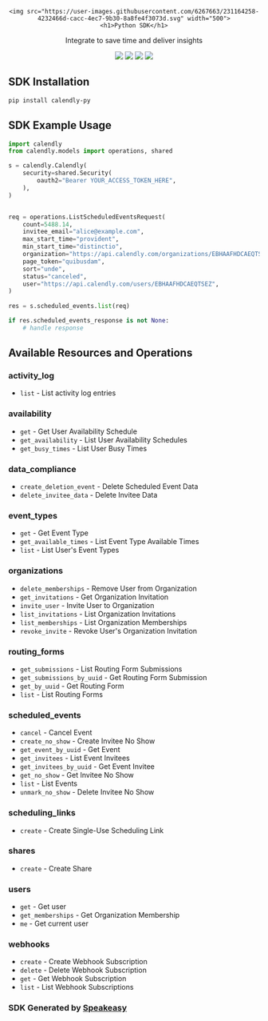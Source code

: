<div align="center">
    
    <img src="https://user-images.githubusercontent.com/6267663/231164258-4232466d-cacc-4ec7-9b30-8a8fe4f3073d.svg" width="500">
    <h1>Python SDK</h1>
   <p>Integrate to save time and deliver insights</p>
   <a href="https://developer.calendly.com/api-docs/4b402d5ab3edd-calendly-developer"><img src="https://img.shields.io/static/v1?label=Docs&message=API Ref&color=5444e4&style=for-the-badge" /></a>
   <a href="https://github.com/speakeasy-sdks/calendly-python/actions"><img src="https://img.shields.io/github/actions/workflow/status/speakeasy-sdks/calendly-python/speakeasy_sdk_generation.yml?style=for-the-badge" /></a>
  <a href="https://opensource.org/licenses/MIT"><img src="https://img.shields.io/badge/License-MIT-blue.svg?style=for-the-badge" /></a>
  <a href="https://github.com/speakeasy-sdks/calendly-python/releases"><img src="https://img.shields.io/github/v/release/speakeasy-sdks/calendly-python?sort=semver&style=for-the-badge" /></a>
</div>

<!-- Start SDK Installation -->
## SDK Installation

```bash
pip install calendly-py
```
<!-- End SDK Installation -->

## SDK Example Usage
<!-- Start SDK Example Usage -->
```python
import calendly
from calendly.models import operations, shared

s = calendly.Calendly(
    security=shared.Security(
        oauth2="Bearer YOUR_ACCESS_TOKEN_HERE",
    ),
)


req = operations.ListScheduledEventsRequest(
    count=5488.14,
    invitee_email="alice@example.com",
    max_start_time="provident",
    min_start_time="distinctio",
    organization="https://api.calendly.com/organizations/EBHAAFHDCAEQTSEZ",
    page_token="quibusdam",
    sort="unde",
    status="canceled",
    user="https://api.calendly.com/users/EBHAAFHDCAEQTSEZ",
)
    
res = s.scheduled_events.list(req)

if res.scheduled_events_response is not None:
    # handle response
```
<!-- End SDK Example Usage -->

<!-- Start SDK Available Operations -->
## Available Resources and Operations


### activity_log

* `list` - List activity log entries

### availability

* `get` - Get User Availability Schedule
* `get_availability` - List User Availability Schedules
* `get_busy_times` - List User Busy Times

### data_compliance

* `create_deletion_event` - Delete Scheduled Event Data
* `delete_invitee_data` - Delete Invitee Data

### event_types

* `get` - Get Event Type
* `get_available_times` - List Event Type Available Times
* `list` - List User's Event Types

### organizations

* `delete_memberships` - Remove User from Organization
* `get_invitations` - Get Organization Invitation
* `invite_user` - Invite User to Organization
* `list_invitations` - List Organization Invitations
* `list_memberships` - List Organization Memberships
* `revoke_invite` - Revoke User's Organization Invitation

### routing_forms

* `get_submissions` - List Routing Form Submissions
* `get_submissions_by_uuid` - Get Routing Form Submission
* `get_by_uuid` - Get Routing Form
* `list` - List Routing Forms

### scheduled_events

* `cancel` - Cancel Event
* `create_no_show` - Create Invitee No Show
* `get_event_by_uuid` - Get Event
* `get_invitees` - List Event Invitees
* `get_invitees_by_uuid` - Get Event Invitee
* `get_no_show` - Get Invitee No Show
* `list` - List Events
* `unmark_no_show` - Delete Invitee No Show

### scheduling_links

* `create` - Create Single-Use Scheduling Link

### shares

* `create` - Create Share

### users

* `get` - Get user
* `get_memberships` - Get Organization Membership
* `me` - Get current user

### webhooks

* `create` - Create Webhook Subscription
* `delete` - Delete Webhook Subscription
* `get` - Get Webhook Subscription
* `list` - List Webhook Subscriptions
<!-- End SDK Available Operations -->

### SDK Generated by [Speakeasy](https://docs.speakeasyapi.dev/docs/using-speakeasy/client-sdks)
